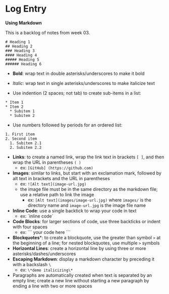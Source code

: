 # Log Entry

**Using Markdown**

This is a backlog of notes from week 03. 

```
# Heading 1
## Heading 2
### Heading 3
#### Heading 4
##### Heading 5
###### Heading 6
```
* **Bold**: wrap text in double asterisks/underscores to make it bold

* *Italic*: wrap text in single asterisks/underscores to make italicize text

* Use indention (2 spaces; not tab) to create sub-items in a list:
```
* Item 1
* Item 2
  * Subitem 1
  * Subitem 2
```
* Use numbers followed by periods for an ordered list:
```
1. First item
2. Second item
  1. Subitem 2.1
  2. Subitem 2.2
```
* **Links**: to create a named link, wrap the link text in brackets `[ ]`, and then wrap the URL in parentheses `( )`
  * ex: `[GitHub] (https://github.com)`
* **Images**: similar to links, but start with an exclamation mark, followed by alt text in brackets and the URL in parentheses
  * ex: `![Alt text](image-url.jpg)`
  * the image file must be in the same directory as the markdown file; use a relative path to link the image
    * ex: `[Alt text](images/image-url.jpg)` where `images/` is the directory name and `image-url.jpg` is the image file name
* **Inline Code**: use a single backtick to wrap your code in text
  * ex: \`inline code\`
* **Code Blocks**: for larger sections of code, use three backticks or indent with four spaces
  * ex: \```
    your code here
    \```
* **Blockquotes***: to create a blockquote, use the greater than symbol `>` at the beginning of a line; for nested blockquotes, use multiple `>` symbols
* **Horizontal Lines**: create a horizontal line by using three or more asterisks/dashes/underscores
* **Escaping Markdown**: display a markdown character by preceding it with a backslash `\`
  * ex: ` \*demo italicizing\* `
* Paragraphs are automatically created when text is separated by an empty line; create a new line without starting a new paragraph by ending a line with two or more spaces
